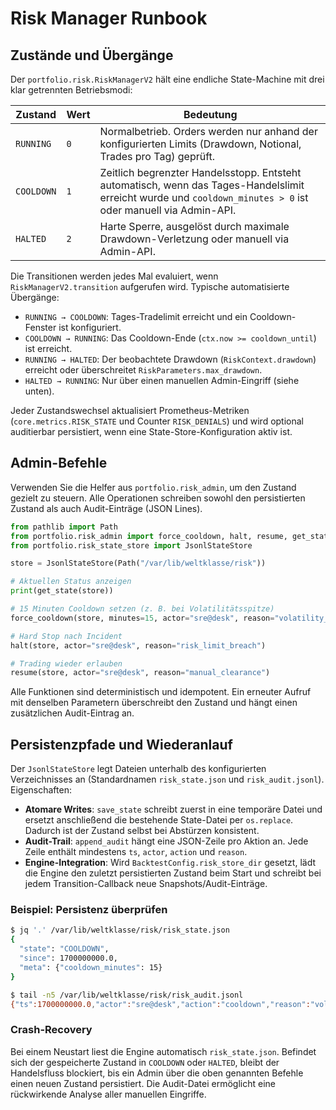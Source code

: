 # Risk Manager Runbook

## Zustände und Übergänge

Der `portfolio.risk.RiskManagerV2` hält eine endliche State-Machine mit drei klar
getrennten Betriebsmodi:

| Zustand   | Wert | Bedeutung |
|-----------|------|-----------|
| `RUNNING` | `0`  | Normalbetrieb. Orders werden nur anhand der konfigurierten Limits (Drawdown, Notional, Trades pro Tag) geprüft. |
| `COOLDOWN` | `1` | Zeitlich begrenzter Handelsstopp. Entsteht automatisch, wenn das Tages-Handelslimit erreicht wurde und `cooldown_minutes > 0` ist oder manuell via Admin-API. |
| `HALTED` | `2` | Harte Sperre, ausgelöst durch maximale Drawdown-Verletzung oder manuell via Admin-API. |

Die Transitionen werden jedes Mal evaluiert, wenn `RiskManagerV2.transition`
aufgerufen wird. Typische automatisierte Übergänge:

- `RUNNING → COOLDOWN`: Tages-Tradelimit erreicht und ein Cooldown-Fenster ist
  konfiguriert.
- `COOLDOWN → RUNNING`: Das Cooldown-Ende (`ctx.now >= cooldown_until`) ist
  erreicht.
- `RUNNING → HALTED`: Der beobachtete Drawdown (`RiskContext.drawdown`) erreicht
  oder überschreitet `RiskParameters.max_drawdown`.
- `HALTED → RUNNING`: Nur über einen manuellen Admin-Eingriff (siehe unten).

Jeder Zustandswechsel aktualisiert Prometheus-Metriken (`core.metrics.RISK_STATE`
und Counter `RISK_DENIALS`) und wird optional auditierbar persistiert, wenn eine
State-Store-Konfiguration aktiv ist.

## Admin-Befehle

Verwenden Sie die Helfer aus `portfolio.risk_admin`, um den Zustand gezielt zu
steuern. Alle Operationen schreiben sowohl den persistierten Zustand als auch
Audit-Einträge (JSON Lines).

```python
from pathlib import Path
from portfolio.risk_admin import force_cooldown, halt, resume, get_state
from portfolio.risk_state_store import JsonlStateStore

store = JsonlStateStore(Path("/var/lib/weltklasse/risk"))

# Aktuellen Status anzeigen
print(get_state(store))

# 15 Minuten Cooldown setzen (z. B. bei Volatilitätsspitze)
force_cooldown(store, minutes=15, actor="sre@desk", reason="volatility_spike")

# Hard Stop nach Incident
halt(store, actor="sre@desk", reason="risk_limit_breach")

# Trading wieder erlauben
resume(store, actor="sre@desk", reason="manual_clearance")
```

Alle Funktionen sind deterministisch und idempotent. Ein erneuter Aufruf mit
denselben Parametern überschreibt den Zustand und hängt einen zusätzlichen
Audit-Eintrag an.

## Persistenzpfade und Wiederanlauf

Der `JsonlStateStore` legt Dateien unterhalb des konfigurierten Verzeichnisses
an (Standardnamen `risk_state.json` und `risk_audit.jsonl`). Eigenschaften:

- **Atomare Writes**: `save_state` schreibt zuerst in eine temporäre Datei und
  ersetzt anschließend die bestehende State-Datei per `os.replace`. Dadurch ist
  der Zustand selbst bei Abstürzen konsistent.
- **Audit-Trail**: `append_audit` hängt eine JSON-Zeile pro Aktion an. Jede Zeile
  enthält mindestens `ts`, `actor`, `action` und `reason`.
- **Engine-Integration**: Wird `BacktestConfig.risk_store_dir` gesetzt, lädt die
  Engine den zuletzt persistierten Zustand beim Start und schreibt bei jedem
  Transition-Callback neue Snapshots/Audit-Einträge.

### Beispiel: Persistenz überprüfen

```bash
$ jq '.' /var/lib/weltklasse/risk/risk_state.json
{
  "state": "COOLDOWN",
  "since": 1700000000.0,
  "meta": {"cooldown_minutes": 15}
}

$ tail -n5 /var/lib/weltklasse/risk/risk_audit.jsonl
{"ts":1700000000.0,"actor":"sre@desk","action":"cooldown","reason":"volatility_spike"}
```

### Crash-Recovery

Bei einem Neustart liest die Engine automatisch `risk_state.json`. Befindet sich
der gespeicherte Zustand in `COOLDOWN` oder `HALTED`, bleibt der Handelsfluss
blockiert, bis ein Admin über die oben genannten Befehle einen neuen Zustand
persistiert. Die Audit-Datei ermöglicht eine rückwirkende Analyse aller manuellen
Eingriffe.
